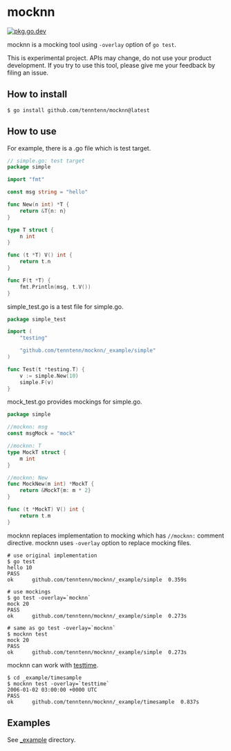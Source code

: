 # mocknn

[![pkg.go.dev][gopkg-badge]][gopkg]

mocknn is a mocking tool using `-overlay` option of `go test`.

This is experimental project. APIs may change, do not use your product development.
If you try to use this tool, please give me your feedback by filing an issue.

## How to install

```
$ go install github.com/tenntenn/mocknn@latest
```

## How to use

For example, there is a .go file which is test target.

```go
// simple.go: test target
package simple

import "fmt"

const msg string = "hello"

func New(n int) *T {
	return &T{n: n}
}

type T struct {
	n int
}

func (t *T) V() int {
	return t.n
}

func F(t *T) {
	fmt.Println(msg, t.V())
}
```

simple_test.go is a test file for simple.go.

```go
package simple_test

import (
	"testing"

	"github.com/tenntenn/mocknn/_example/simple"
)

func Test(t *testing.T) {
	v := simple.New(10)
	simple.F(v)
}
```

mock_test.go provides mockings for simple.go.

```go
package simple

//mocknn: msg
const msgMock = "mock"

//mocknn: T
type MockT struct {
	m int
}

//mocknn: New
func MockNew(m int) *MockT {
	return &MockT{m: m * 2}
}

func (t *MockT) V() int {
	return t.m
}
```

mocknn replaces implementation to mocking which has `//mocknn:` comment directive.
mocknn uses `-overlay` option to replace mocking files.

```
# use original implementation
$ go test
hello 10
PASS
ok  	github.com/tenntenn/mocknn/_example/simple	0.359s

# use mockings
$ go test -overlay=`mocknn`
mock 20
PASS
ok  	github.com/tenntenn/mocknn/_example/simple	0.273s

# same as go test -overlay=`mocknn`
$ mocknn test
mock 20
PASS
ok  	github.com/tenntenn/mocknn/_example/simple	0.273s
```

mocknn can work with [testtime](https://github.com/tenntenn/testtime).

```
$ cd _example/timesample
$ mocknn test -overlay=`testtime`
2006-01-02 03:00:00 +0000 UTC
PASS
ok  	github.com/tenntenn/mocknn/_example/timesample	0.837s
```

## Examples

See [_example](./_example) directory.

<!-- links -->
[gopkg]: https://pkg.go.dev/github.com/tenntenn/mocknn
[gopkg-badge]: https://pkg.go.dev/badge/github.com/tenntenn/testtime?status.svg
